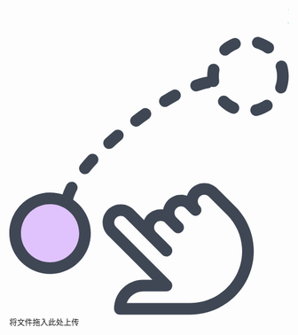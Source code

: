 <marquee><div><a style="background-color: none;color: #66ccff;font-size: 35px;">欢迎来到TeaBoss外链网盘,下面是文件列表,点击左边图片可下载可跳转预览,右方按钮分别可以删除和复制文件链接..请勿上传有违中华人民共和国相关法律规定的图片,后台有上传记录,如有发现,将上报给有关部门.</a></div></marquee>
  <input id="_ef" type="file" style="visibility:hidden;height: 0px" />
  <div class="droppable">
    <div class="list"></div>
    <div class="info">
      <div class="info-drag info-item">
        <svg class="info-svg" fill="#3f4754" xmlns="http://www.w3.org/2000/svg" viewBox="0 0 512 512">
          <path class="filled-ball" d="M149.332031 360.078125c0 41.238281-33.429687 74.667969-74.664062 74.667969C33.429688 434.746094 0 401.316406 0 360.078125c0-41.234375 33.429688-74.664063 74.667969-74.664063 41.234375 0 74.664062 33.429688 74.664062 74.664063zm0 0" fill="#e0c3fc" />
          <path class="ball" d="M220.332031 304.078125c0 41.238281-33.429687 74.667969-74.664062 74.667969C104.429688 378.746094 71 345.316406 71 304.078125c0-41.234375 33.429688-74.664063 74.667969-74.664063 41.234375 0 74.664062 33.429688 74.664062 74.664063zm0 0" fill="#8ec5fc" opacity="0" />
          <path class="hand" d="M331.734375 509.414062H202.667969c-5.890625 0-10.667969-4.78125-10.667969-10.667968 0-29.417969 23.9375-53.332032 53.332031-53.332032H262.25l-81.558594-81.558593c-12.96875-12.96875-12.96875-34.113281 0-47.082031 12.992188-12.949219 34.113282-12.949219 47.085938 0l19.132812 19.113281c1.625-3.625 3.90625-7.039063 6.890625-10.027344 7.40625-7.402344 18.050781-10.835937 28.203125-9.429687 1.21875-6.3125 4.246094-12.351563 9.132813-17.234376 9.320312-9.34375 22.824219-11.96875 34.496093-7.894531 1.554688-4.90625 4.289063-9.535156 8.167969-13.441406 12.972657-12.96875 34.113281-12.96875 47.085938 0l33.066406 33.089844C435.902344 332.902344 448 362.105469 448 393.167969c0 64.105469-52.160156 116.246093-116.265625 116.246093zm-116.585937-21.335937h116.585937c52.351563 0 94.933594-42.578125 94.933594-94.910156 0-25.367188-9.878907-49.214844-27.796875-67.113281l-33.070313-33.089844c-4.671875-4.671875-12.242187-4.671875-16.914062 0s-4.671875 12.246094 0 16.917968C350.953125 311.953125 352 314.683594 352 317.414062c0 2.730469-1.046875 5.460938-3.113281 7.550782-4.160157 4.160156-10.925781 4.160156-15.085938 0l-10.664062-10.667969c-4.671875-4.671875-12.246094-4.671875-16.917969 0-2.261719 2.242187-3.5 5.269531-3.5 8.449219 0 3.179687 1.238281 6.207031 3.5 8.449218l10.667969 10.664063C318.953125 343.953125 320 346.683594 320 349.414062c0 2.730469-1.046875 5.460938-3.113281 7.550782-4.160157 4.160156-10.925781 4.160156-15.085938 0l-16-16c-4.519531-4.5-12.394531-4.5-16.914062 0-2.261719 2.238281-3.5 5.269531-3.5 8.449218 0 3.175782 1.238281 6.164063 3.476562 8.445313l26.6875 26.691406c2.070313 2.066407 3.117188 4.796875 3.117188 7.527344s-1.046875 5.460937-3.117188 7.554687c-4.160156 4.160157-10.921875 4.160157-15.082031 0l-67.777344-67.777343c-4.671875-4.671875-12.242187-4.671875-16.914062 0-2.261719 2.238281-3.5 5.269531-3.5 8.449219 0 3.175781 1.238281 6.207031 3.5 8.445312l99.773437 99.777344c3.050781 3.050781 3.96875 7.636718 2.304688 11.625-1.640625 3.992187-5.546875 6.59375-9.855469 6.59375h-42.667969c-13.90625 0-25.769531 8.917968-30.183593 21.332031zm0 0" />
          <path d="M74.667969 434.746094C33.492188 434.746094 0 401.253906 0 360.078125c0-41.171875 33.492188-74.664063 74.667969-74.664063 41.171875 0 74.664062 33.492188 74.664062 74.664063 0 41.175781-33.492187 74.667969-74.664062 74.667969zm0-128c-29.398438 0-53.335938 23.914062-53.335938 53.332031 0 29.421875 23.9375 53.335937 53.335938 53.335937C104.0625 413.414062 128 389.5 128 360.078125c0-29.417969-23.9375-53.332031-53.332031-53.332031zm0 0" />
          <path d="M452.414062 144.976562c-4.796874 0-9.171874-3.265624-10.34375-8.148437-1.386718-5.742187 2.132813-11.5 7.851563-12.886719 5.78125-1.410156 11.261719-3.753906 16.253906-6.976562 4.949219-3.15625 11.5625-1.75 14.742188 3.199218 3.179687 4.949219 1.769531 11.5625-3.199219 14.742188-7 4.5-14.65625 7.785156-22.765625 9.769531-.851563.191407-1.707031.300781-2.539063.300781zm-41.703124-4.011718c-1.472657 0-2.988282-.320313-4.4375-.960938-7.554688-3.453125-14.464844-8.128906-20.503907-13.910156-4.265625-4.050781-4.414062-10.8125-.339843-15.082031 4.074218-4.265625 10.835937-4.4375 15.082031-.339844 4.308593 4.117187 9.238281 7.464844 14.65625 9.917969 5.355469 2.457031 7.703125 8.769531 5.269531 14.144531-1.792969 3.925781-5.675781 6.230469-9.726562 6.230469zm87.125-37.289063c-1.152344 0-2.328126-.195312-3.5-.578125-5.566407-1.917968-8.511719-8-6.59375-13.566406 1.941406-5.589844 2.925781-11.457031 2.925781-17.453125 0-5.117187-.707031-10.175781-2.132813-15.015625-1.664062-5.65625 1.578125-11.5625 7.230469-13.25 5.71875-1.640625 11.582031 1.601562 13.246094 7.234375C510.996094 57.871094 512 64.953125 512 72.101562c0 8.363282-1.367188 16.574219-4.074219 24.40625-1.535156 4.414063-5.675781 7.167969-10.089843 7.167969zM373.953125 91.835938c-5.226563 0-9.773437-3.839844-10.5625-9.152344-.488281-3.480469-.722656-7.019532-.722656-10.625 0-4.820313.445312-9.535156 1.34375-14.121094 1.109375-5.761719 6.65625-9.515625 12.5-8.449219 5.78125 1.109375 9.558593 6.699219 8.449219 12.5C384.339844 65.253906 384 68.625 384 72.078125c0 2.605469.171875 5.121094.535156 7.574219.832032 5.824218-3.203125 11.242187-9.046875 12.074218-.511719.085938-1.023437.109376-1.535156.109376zm21.480469-57.453126c-2.984375 0-5.949219-1.257812-8.0625-3.691406-3.863282-4.4375-3.371094-11.175781 1.066406-15.039062 6.292969-5.460938 13.417969-9.792969 21.121094-12.882813 5.4375-2.21875 11.6875.445313 13.867187 5.90625 2.195313 5.460938-.449219 11.691407-5.910156 13.867188-5.527344 2.21875-10.605469 5.332031-15.125 9.238281-1.984375 1.75-4.480469 2.601562-6.957031 2.601562zm79.019531-3.773437c-2.15625 0-4.308594-.640625-6.1875-1.984375-4.839844-3.457031-10.195313-6.058594-15.890625-7.722656-5.65625-1.664063-8.898438-7.574219-7.234375-13.25 1.664063-5.652344 7.550781-8.851563 13.25-7.230469 8 2.347656 15.507813 5.992187 22.292969 10.859375 4.800781 3.433594 5.910156 10.089844 2.472656 14.867188-2.109375 2.902343-5.375 4.460937-8.703125 4.460937zm0 0" />
          <path d="M106.667969 306.746094c-.832031 0-1.664063-.105469-2.519531-.296875-5.738282-1.367188-9.257813-7.148438-7.871094-12.886719 1.664062-6.914062 4.585937-14.398438 8.703125-22.230469 2.730469-5.203125 9.21875-7.273437 14.402343-4.5 5.226563 2.730469 7.230469 9.171875 4.5 14.398438-3.285156 6.292969-5.609374 12.117187-6.847656 17.324219-1.171875 4.90625-5.546875 8.191406-10.367187 8.191406zM138.515625 251.75c-2.367187 0-4.777344-.789062-6.738281-2.410156-4.566406-3.734375-5.226563-10.453125-1.496094-15.019532 4.480469-5.460937 9.324219-11.007812 14.464844-16.578124 4.011718-4.328126 10.730468-4.585938 15.082031-.597657 4.332031 4.011719 4.585937 10.753907.597656 15.085938-4.863281 5.246093-9.40625 10.453125-13.632812 15.613281-2.132813 2.582031-5.183594 3.90625-8.277344 3.90625zm44.355469-46.1875c-2.882813 0-5.761719-1.152344-7.851563-3.457031-3.988281-4.328125-3.691406-11.09375.640625-15.082031 5.289063-4.863282 10.707032-9.683594 16.253906-14.421876 4.460938-3.796874 11.179688-3.304687 15.039063 1.175782 3.839844 4.457031 3.308594 11.199218-1.171875 15.039062-5.332031 4.585938-10.601562 9.238282-15.679688 13.929688-2.070312 1.878906-4.652343 2.816406-7.230468 2.816406zm49.300781-40.980469c-3.222656 0-6.421875-1.453125-8.511719-4.246093-3.5625-4.695313-2.625-11.390626 2.089844-14.933594 5.800781-4.394532 11.648438-8.660156 17.515625-12.820313 4.796875-3.394531 11.453125-2.261719 14.867187 2.558594 3.414063 4.800781 2.261719 11.457031-2.558593 14.871094-5.675781 4.007812-11.351563 8.148437-16.980469 12.414062-1.921875 1.472657-4.183594 2.15625-6.421875 2.15625zm52.949219-36.054687c-3.605469 0-7.125-1.835938-9.132813-5.140625-3.050781-5.035157-1.429687-11.585938 3.605469-14.65625 6.421875-3.902344 12.757812-7.550781 18.964844-10.902344 5.183594-2.792969 11.671875-.894531 14.464844 4.289063 2.816406 5.183593.898437 11.648437-4.289063 14.464843-5.90625 3.199219-11.945313 6.675781-18.089844 10.386719-1.75 1.046875-3.648437 1.558594-5.523437 1.558594zm57.300781-28.5c-4.375 0-8.46875-2.710938-10.046875-7.0625-1.984375-5.546875.894531-11.648438 6.441406-13.652344 8.148438-2.921875 15.679688-4.972656 22.378906-6.125 5.757813-.980469 11.304688 2.925781 12.308594 8.75.980469 5.800781-2.921875 11.304688-8.746094 12.308594-5.460937.917968-11.777343 2.664062-18.730468 5.160156-1.195313.40625-2.410156.621094-3.605469.621094zm0 0" />
        </svg>
        <div class="info-text">将文件拖入此处上传</div>
      </div>
    </div>
  </div>
  <script src="./js/gsap.min.js"></script>
  <script src="./js/script.js"></script>
